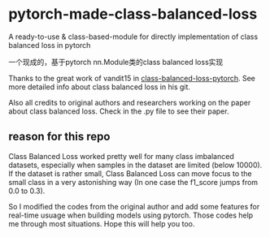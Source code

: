 # pytorch-made-class-balanced-loss
A ready-to-use &amp; class-based-module for directly implementation of class balanced loss in pytorch

一个现成的，基于pytorch nn.Module类的class balanced loss实现

Thanks to the great work of vandit15 in [class-balanced-loss-pytorch](https://github.com/vandit15/Class-balanced-loss-pytorch). See more detailed info about class balanced loss in his git.

Also all credits to original authors and researchers working on the paper about class balanced loss. Check in the .py file to see their paper.

## reason for this repo
Class Balanced Loss worked pretty well for many class imbalanced datasets, especially when samples in the dataset are limited (below 10000). If the dataset is rather small, Class Balanced Loss can move focus to the small class in a very astonishing way (In one case the f1_score jumps from 0.0 to 0.3).

So I modified the codes from the original author and add some features for real-time usuage when building models using pytorch. Those codes help me through most situations. Hope this will help you too.
